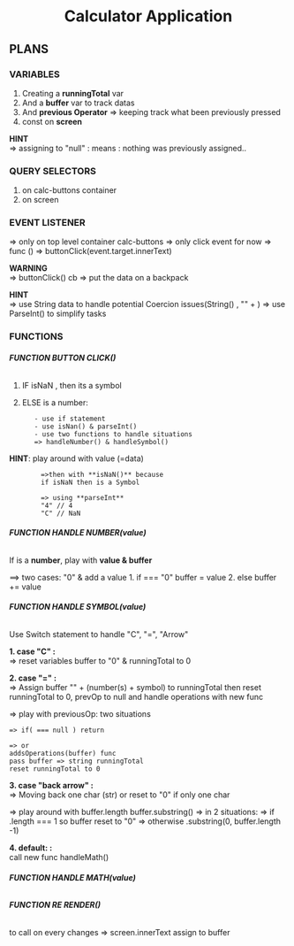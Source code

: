 # <h1 align="center"> Calculator Application </h1>


## **PLANS**


### VARIABLES 

1. Creating a **runningTotal** var 
2. And a **buffer** var to track datas
3. And **previous Operator**
   => keeping track what been previously pressed
4. const on **screen** 

  **HINT** <br/>
          => assigning to "null" : 
          means : nothing was previously assigned..


### QUERY SELECTORS
1. on calc-buttons container
2. on screen 



###  EVENT LISTENER 

  => only on top level container calc-buttons
  => only click event for now
  => func () => buttonClick(event.target.innerText)



  **WARNING** <br/> 
            => buttonClick() cb => put the data on a backpack 

  **HINT** <br/>
            => use String data to handle potential Coercion issues(String() , "" + )
            => use ParseInt() to simplify tasks  



###  FUNCTIONS



###### **FUNCTION BUTTON CLICK()**

1. IF isNaN , then its a symbol

2. ELSE is a number: 

          - use if statement
          - use isNan() & parseInt()
          - use two functions to handle situations
          => handleNumber() & handleSymbol()


  **HINT**: play around with value (=data) <br/> 

            =>then with **isNaN()** because
            if isNaN then is a Symbol

            => using **parseInt** 
            "4" // 4 
            "C" // NaN





###### **FUNCTION HANDLE NUMBER(value)**
If is a **number**, play with **value & buffer** 

  ==> two cases: "0" & add a value
    1. if === "0" buffer = value
    2. else buffer += value




######  **FUNCTION HANDLE SYMBOL(value)**
Use Switch statement to handle "C", "=",  "Arrow"

**1. case "C" :** <br/>
  => reset variables
  buffer to "0"  & runningTotal to 0

**2. case "=" :** <br/>
  => Assign buffer "" + (number(s) + symbol) to runningTotal
  then reset runningTotal to 0, prevOp to null and 
  handle operations with new func 

  => play with previousOp:  two situations <br/>

    => if( === null ) return
    
    => or
    addsOperations(buffer) func
    pass buffer => string runningTotal
    reset runningTotal to 0

**3. case "back arrow" :** <br/>
  => Moving back one char (str) or reset to "0" if only one char
  
  => play around with 
        buffer.length
        buffer.substring()
  => in 2 situations: 
    => if .length === 1 so buffer reset to "0"
    => otherwise .substring(0, buffer.length -1)

**4. default: :** <br/>
  call new func handleMath()





###### **FUNCTION HANDLE MATH(value)**





###### **FUNCTION RE RENDER()**
to call on every changes 
      => screen.innerText assign to buffer


